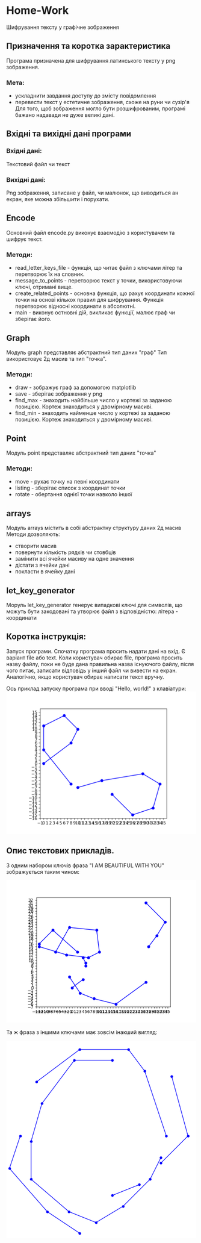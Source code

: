 # Home-Work
Шифрування тексту у графічне зображення

## Призначення та коротка зарактеристика
Програма призначена для шифрування латинського тексту у png зображення.
### Мета:
* ускладнити завдання доступу до змісту повідомлення
* перевести текст у естетичне зображення, схоже на руни чи сузір'я
Для того, щоб зображення могло бути розшифрованим, програмі бажано надавади не дуже великі дані.

## Вхідні та вихідні дані програми
### Вхідні дані:
Текстовий файл чи текст
### Вихідні дані:
Png зображення, записане у файл, чи малюнок, що виводиться ан екран, яке можна збільшити і порухати.

## Encode
Основний файл encode.py виконує взаємодію з користувачем та шифрує текст.
### Методи:
* read_letter_keys_file - функція, що читає файл з ключами літер та перетворює їх на словник.
* message_to_points - перетворює текст у точки, використовуючи ключі, отримані вище.
* create_related_points - основна функція, що рахує координати кожної точки на основі кількох правил для шифрування. Функція перетворює відносні координати в абсолютні.
* main - виконує остновні дій, викликає функції, малює граф чи зберігає його.

## Graph
Модуль graph представляє абстрактний тип даних "граф"
Тип використовує 2д масив та тип "точка".
### Методи:
* draw - зображує граф за допомогою matplotlib
* save - зберігає зображення у png
* find_max - знаходить найбільше число у кортежі за заданою позицією. Кортеж знаходиться у двомірному масиві.
* find_min - знаходить найменше число у кортежі за заданою позицією. Кортеж знаходиться у двомірному масиві.

## Point
Модуль point представляє абстрактний тип даних "точка"
### Методи:
* move - рухає точку на певні координати
* listing - зберігає список з координат точки
* rotate - обертання однієї точки навколо іншої

## arrays
Модуль arrays містить в собі абстрактну структуру даних 2д масив
Методи дозволяють:
* створити масив
* повернути кількість рядків чи стовбців
* замінити всі ячейки масиву на одне значення
* дістати з ячейки дані
* покласти в ячейку дані

## let_key_generator
Моруль let_key_generator генерує випадкові ключі для символів, що можуть бути закодовані та утворює файл з відповідністю: літера - координати

## Коротка інструкція:
Запуск програми.
Спочатку програма просить надати дані на вхід. Є варіант file або text.
Коли користувач обирає file, програма просить назву файлу, поки не буде дана правильна назва існуючого файлу, після чого питає, записати відповідь у інший файл чи вивести на екран.
Аналогічно, якщо користувач обирає написати текст вручну.

Ось приклад запуску програма при вводі "Hello, world!" з клавіатури:
![Hello_world](https://github.com/Ikonsty/Home-Work/blob/master/modules/hello.png?raw=true)

## Опис текстових прикладів.
З одним набором ключів фраза "I AM BEAUTIFUL WITH YOU" зображується таким чином:

![test_graph_1](https://github.com/Ikonsty/Home-Work/blob/master/examples/test_graph.png?raw=true)

Та ж фраза з іншими ключами має зовсім інакший вигляд:

![test_graph_2](https://github.com/ikonsty/Home-Work/blob/master/examples/test_graph_2.png?raw=true)
